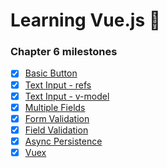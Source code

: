 # Learning Vue.js :tada:

### Chapter 6 milestones

- [x] [Basic Button](01-basic-button/main.js)
- [x] [Text Input - refs](02-text-input/main.js)
- [x] [Text Input - v-model](03-text-input/main.js)
- [x] [Multiple Fields](04-multiple-fields/main.js)
- [x] [Form Validation](05-form-validation/main.js)
- [x] [Field Validation](06-field-validation/main.js)
- [x] [Async Persistence](07-async-persistence/main.js)
- [x] [Vuex](08-vuex/main.js)